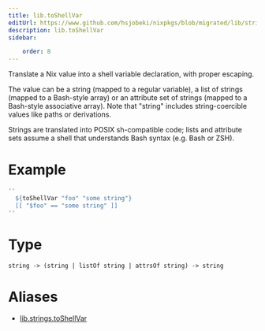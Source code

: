 ```yaml
---
title: lib.toShellVar
editUrl: https://www.github.com/hsjobeki/nixpkgs/blob/migrated/lib/strings.nix#L679C16
description: lib.toShellVar
sidebar:

    order: 8
---
```


Translate a Nix value into a shell variable declaration, with proper escaping.

The value can be a string (mapped to a regular variable), a list of strings
(mapped to a Bash-style array) or an attribute set of strings (mapped to a
Bash-style associative array). Note that "string" includes string-coercible
values like paths or derivations.

Strings are translated into POSIX sh-compatible code; lists and attribute sets
assume a shell that understands Bash syntax (e.g. Bash or ZSH).

# Example

```nix
''
  ${toShellVar "foo" "some string"}
  [[ "$foo" == "some string" ]]
''
```

# Type

```
string -> (string | listOf string | attrsOf string) -> string
```


# Aliases

- [lib.strings.toShellVar](/nix-doc-comments/reference/lib/strings/lib-strings-toshellvar)


